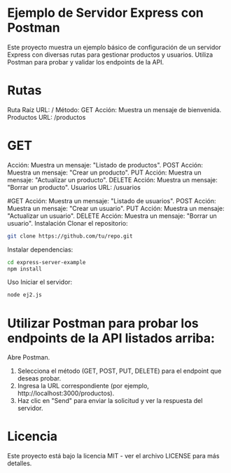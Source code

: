 # Ejemplo de Servidor Express con Postman
Este proyecto muestra un ejemplo básico de configuración de un servidor Express con diversas rutas para gestionar productos y usuarios. Utiliza Postman para probar y validar los endpoints de la API.

# Rutas
Ruta Raíz
URL: /
Método: GET
Acción: Muestra un mensaje de bienvenida.
Productos
URL: /productos

# GET
Acción: Muestra un mensaje: "Listado de productos".
POST
Acción: Muestra un mensaje: "Crear un producto".
PUT
Acción: Muestra un mensaje: "Actualizar un producto".
DELETE
Acción: Muestra un mensaje: "Borrar un producto".
Usuarios
URL: /usuarios

#GET
Acción: Muestra un mensaje: "Listado de usuarios".
POST
Acción: Muestra un mensaje: "Crear un usuario".
PUT
Acción: Muestra un mensaje: "Actualizar un usuario".
DELETE
Acción: Muestra un mensaje: "Borrar un usuario".
Instalación
Clonar el repositorio:

````bash
git clone https://github.com/tu/repo.git
````
Instalar dependencias:

```` bash
cd express-server-example
npm install
````
Uso
Iniciar el servidor:

```` bash
node ej2.js
 ````
# Utilizar Postman para probar los endpoints de la API listados arriba:

Abre Postman.
1. Selecciona el método (GET, POST, PUT, DELETE) para el endpoint que deseas probar.
2. Ingresa la URL correspondiente (por ejemplo, http://localhost:3000/productos).
3. Haz clic en "Send" para enviar la solicitud y ver la respuesta del servidor.

# Licencia
Este proyecto está bajo la licencia MIT - ver el archivo LICENSE para más detalles.
